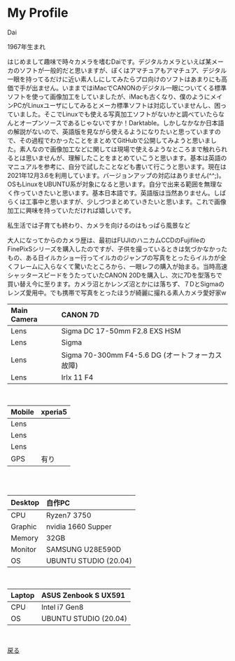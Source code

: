 # My Profile
Dai  

1967年生まれ  

はじめまして趣味で時々カメラを嗜むDaiです。デジタルカメラといえば某メーカのソフトが一般的だと思いますが、ぼくはアマチュアもアマチュア、デジタル一眼を持ってるだけに近い素人しにしてみたらプロ向けのソフトはあまりにも高価で手が出ません。いままではiMacでCANONのデジタル一眼についてくる標準ソフトを使って画像加工をしていましたが、iMacも古くなり、僕のようにメインPCがLinuxユーザにしてみるとメーカ標準ソフトは対応していませんし、困っていました。そこでLinuxでも使える写真加工ソフトがないかと調べていたらなんとオープンソースであるじゃないですか！Darktable。しかしなかなか日本語の解説がないので、英語版を見ながら使えるようになりたいと思っていますので、その過程でわかったことをまとめてGitHubで公開してみようと思いました。素人なので画像加工などに関しては現場で使えるようなところまで触れられるとは思いませんが、理解したことをまとめていこうと思います。基本は英語のマニュアルを参考に、自分で試したことなども書いて行こうと思います。現在は2021年12月3.6を利用しています。バージョンアップの対応はありません(^^;)。OSもLinuxをUBUNTU系が対象になると思います。自分で出来る範囲を無理なく作っていきたいと思います。基本日本語です。英語版は当然ありません。しばらくは工事中と思いますが、少しづつまとめていきたいと思います。これで画像加工に興味を持っていただければ嬉しいです。  

私生活では子育ても終わり、カメラを向けるのはもっぱら風景など    

大人になってからのカメラ歴は、最初はFUJIのハニカムCCDのFujifileのFinePixSシリーズを購入したのですが、子供を撮っているときは気づかなかったもの、ある日イルカショー行ってイルカのジャンプの写真をとったらイルカが全くフレームに入らなくて驚いたところから、一眼レフの購入が始まる。当時高速シャッタースピードをうたっていたCANON 20Dを購入し、次に7Dを型落ちで買い替え今に至ります。カメラ沼とかレンズ沼とかには落ちず、７DとSigmaのレンズ愛用中。でも携帯で写真をとったほうが綺麗に撮れる素人カメラ愛好家w    


|Main Camera|CANON 7D|
|:---|:---|
|Lens|Sigma DC 17-50mm F2.8 EXS HSM|
|Lens|Sigma|
|Lens|Sigma 70-300mm F4-5.6 DG (オートフォーカス故障)|
|Lens|IrIx 11 F4|  

<br>

|Mobile|xperia5|
|:---|:---|
|Lens||
|Lens||
|Lens||
|GPS|有り|  

<br><br>

|Desktop|自作PC|
|:---|:---|
|CPU|Ryzen7 3750|
|Graphic|nvidia 1660 Supper|
|Memory|32GB|
|Monitor|SAMSUNG U28E590D|
|OS|UBUNTU STUDIO (20.04)|  

<br>

|Laptop|ASUS Zenbook S UX591|
|:---|:---|
|CPU|Intel i7 Gen8|
|OS|UBUNTU STUDIO (20.04)|  

<br>

[戻る](index.md)